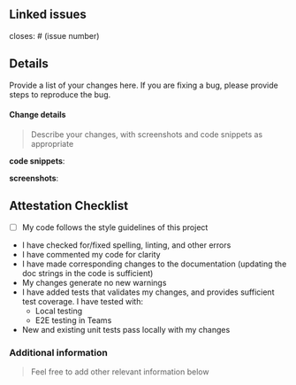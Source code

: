## Linked issues

closes: # (issue number)

## Details

Provide a list of your changes here. If you are fixing a bug, please provide steps to reproduce the bug.

#### Change details

> Describe your changes, with screenshots and code snippets as appropriate

**code snippets**:

**screenshots**:

## Attestation Checklist

- [ ] My code follows the style guidelines of this project

- I have checked for/fixed spelling, linting, and other errors
- I have commented my code for clarity
- I have made corresponding changes to the documentation (updating the doc strings in the code is sufficient)
- My changes generate no new warnings
- I have added tests that validates my changes, and provides sufficient test coverage. I have tested with:
  - Local testing
  - E2E testing in Teams
- New and existing unit tests pass locally with my changes

### Additional information

> Feel free to add other relevant information below
